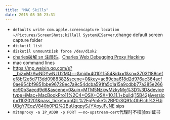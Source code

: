 ```yaml
---
title: "MAC Skills"
date: 2015-08-30 23:31
---
```


+ ``defaults write com.apple.screencapture location ~/Pictures/ScreenShots;killall SystemUIServer``,change default screen capture folder
+ ``diskutil list``
+ ``diskutil unmountDisk force /dev/disk2``
+ [charles破解 sn 注册码](http://www.gfzj.us/2014/12/20/charlse-sn-download.html)，[Charles Web Debugging Proxy Hacking](http://www.gfzj.us/tech/2015/06/24/charles-hacking.html)
+ mac command lines
+ https://mp.weixin.qq.com/s?__biz=MzAwNDYwNzU2MQ==&mid=401011554&idx=1&sn=3703f188cefef8bf2e5d713dd0988382&scene=0&key=ac89cba618d2d976ac364acf0ae954bf9851bbe96728ec7a9c54dcba591fa5c1a15a9cdbb77a385e266ec90b3aecd9d6&ascene=0&uin=MTM5NzkwMzkyMg%3D%3D&devicetype=iMac+MacBookPro11%2C4+OSX+OSX+10.11.1+build(15B42)&version=11020201&pass_ticket=qnQlL%2FgPm5e%2BP0rSQ91cOhFlch%2FUjUBgY7EqzV840b0Pi2%2BuUqqpySJYXpyJFJNE sips
+ ``mitmproxy -a IP_ADDR -p PORT —-no-upstream-cert``代理时不校验ssl证书